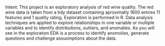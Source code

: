 Intent:
This project is an exploratory analysis of red wine quality. The red wine data is taken from a tidy dataset containing aproximatly 1600 entries 11 features and 1 quality rating. Exploration is performed in R. Data analysis techniques are applied to explore relationships in one variable or multiple variables and to identify distributions, outliers, and anomalies.
As you will see in the exploration EDA is a process to identify anomolies, generate questions and challenge assuomptions about the data. 
